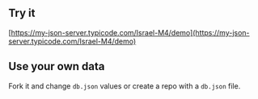 ## Try it

[https://my-json-server.typicode.com/Israel-M4/demo](https://my-json-server.typicode.com/Israel-M4/demo)

## Use your own data

Fork it and change `db.json` values or create a repo with a `db.json` file.
